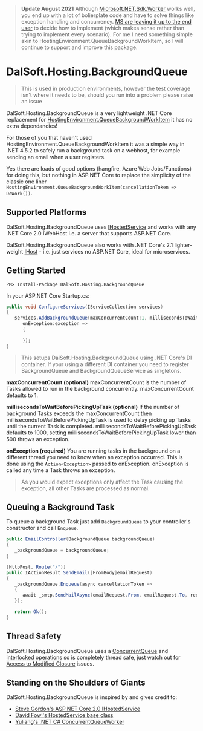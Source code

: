 > **Update August 2021** Although [Microsoft.NET.Sdk.Worker](https://docs.microsoft.com/en-us/aspnet/core/fundamentals/host/hosted-services?view=aspnetcore-5.0&tabs=visual-studio) works well, you end up with a lot of bolierplate code and have to solve things like exception handling and concurrency. [MS are leaving it up to the end user](https://github.com/dotnet/extensions/issues/805) to decide how to implement (which makes sense rather than trying to implement every scenario). 
For me I need something simple akin to HostingEnvironment.QueueBackgroundWorkItem, so I will continue to support and improve this package.

# DalSoft.Hosting.BackgroundQueue

> This is used in production environments, however the test coverage isn't where it needs to be, should you run into a problem please raise an issue

DalSoft.Hosting.BackgroundQueue is a very lightweight .NET Core replacement for [HostingEnvironment.QueueBackgroundWorkItem](https://www.hanselman.com/blog/HowToRunBackgroundTasksInASPNET.aspx) it has no extra dependancies!

For those of you that haven't used HostingEnvironment.QueueBackgroundWorkItem it was a simple way in .NET 4.5.2 to safely run a background task on a webhost, for example sending an email when a user registers. 

Yes there are loads of  good options (hangfire, Azure Web Jobs/Functions) for doing this, but nothing in ASP.NET Core to replace the simplicity of the classic one liner ```HostingEnvironment.QueueBackgroundWorkItem(cancellationToken => DoWork())```.

## Supported Platforms

DalSoft.Hosting.BackgroundQueue uses [IHostedService](https://blogs.msdn.microsoft.com/cesardelatorre/2017/11/18/implementing-background-tasks-in-microservices-with-ihostedservice-and-the-backgroundservice-class-net-core-2-x/) and works with any .NET Core 2.0 IWebHost i.e. a server that supports ASP.NET Core.

DalSoft.Hosting.BackgroundQueue also works with .NET Core's 2.1 lighter-weight [IHost](https://blogs.msdn.microsoft.com/cesardelatorre/2017/11/18/implementing-background-tasks-in-microservices-with-ihostedservice-and-the-backgroundservice-class-net-core-2-x/) - i.e. just services no ASP.NET Core, ideal for microservices.

## Getting Started
```dos
PM> Install-Package DalSoft.Hosting.BackgroundQueue
```
In your ASP.NET Core Startup.cs:
```cs
public void ConfigureServices(IServiceCollection services)
{
   services.AddBackgroundQueue(maxConcurrentCount:1, millisecondsToWaitBeforePickingUpTask:1000, 
      onException:exception =>
      {
                   
      });
}
```
> This setups DalSoft.Hosting.BackgroundQueue using .NET Core's DI container. If your using a different DI container you need to register BackgroundQueue and BackgroundQueueService as singletons.
 
**maxConcurrentCount (optional)**
maxConcurrentCount is the number of Tasks allowed to run in the background concurrently. maxConcurrentCount defaults to 1.

**millisecondsToWaitBeforePickingUpTask (optional)**
If the number of background Tasks exceeds the maxConcurrentCount then millisecondsToWaitBeforePickingUpTask is used to delay picking up Tasks until the current Task is completed.  millisecondsToWaitBeforePickingUpTask defaults to 1000, setting millisecondsToWaitBeforePickingUpTask lower than 500 throws an exception.

 **onException (required)**
You are running tasks in the background on a different thread you need to know when an exception occurred. This is done using the ```Action<Exception>``` passed to onException.  onException is called any time a Task throws an exception. 
 
> As you would expect exceptions only affect the Task causing the exception, all other Tasks are processed as normal.

## Queuing a Background Task

To queue a background Task just add ```BackgroundQueue``` to your controller's constructor and call ```Enqueue```.

```cs
public EmailController(BackgroundQueue backgroundQueue)
{
   _backgroundQueue = backgroundQueue;
}

[HttpPost, Route("/")]
public IActionResult SendEmail([FromBody]emailRequest)
{
   _backgroundQueue.Enqueue(async cancellationToken =>
   {
      await _smtp.SendMailAsync(emailRequest.From, emailRequest.To, request.Body, cancellationToken);
   });

   return Ok();
}
```

## Thread Safety 
DalSoft.Hosting.BackgroundQueue uses a [ConcurrentQueue](https://msdn.microsoft.com/en-us/library/dd267265(v=vs.110).aspx) and [interlocked operations](https://docs.microsoft.com/en-us/dotnet/standard/threading/interlocked-operations) so is completely thread safe, just watch out for [Access to Modified Closure](https://weblogs.asp.net/fbouma/linq-beware-of-the-access-to-modified-closure-demon) issues.

## Standing on the Shoulders of Giants

DalSoft.Hosting.BackgroundQueue is inspired by and gives credit to:

* [Steve Gordon's ASP.NET Core 2.0 IHostedService](https://www.stevejgordon.co.uk/asp-net-core-2-ihostedservice)
* [David Fowl's HostedService base class](https://gist.github.com/davidfowl/a7dd5064d9dcf35b6eae1a7953d615e3)
* [Yuliang's .NET C# ConcurrentQueueWorker](https://dingyuliang.me/net-async-tasks-execution-c-concurrentqueueworker/)
